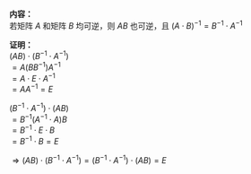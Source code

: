 **内容：**  
若矩阵 $A$ 和矩阵 $B$ 均可逆，则 $AB$ 也可逆，且 $(A\cdot B)^{-1}=B^{-1}\cdot A^{-1}$   
  
**证明：**  
 $(AB)\cdot(B^{-1}\cdot A^{-1})$   
 $=A(BB^{-1})A^{-1}$   
 $=A\cdot E\cdot A^{-1}$   
 $=AA^{-1}=E$   
  
 $(B^{-1}\cdot A^{-1})\cdot(AB)$   
 $=B^{-1}(A^{-1}\cdot A)B$   
 $=B^{-1}\cdot E\cdot B$   
 $=B^{-1}\cdot B=E$   
  
 $\Rightarrow(AB)\cdot(B^{-1}\cdot A^{-1})  
=(B^{-1}\cdot A^{-1})\cdot(AB)=E$   

